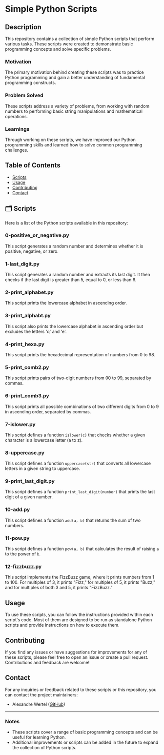 # Simple Python Scripts

## Description

This repository contains a collection of simple Python scripts that perform various tasks. These scripts were created to demonstrate basic programming concepts and solve specific problems.

### Motivation

The primary motivation behind creating these scripts was to practice Python programming and gain a better understanding of fundamental programming constructs.

### Problem Solved

These scripts address a variety of problems, from working with random numbers to performing basic string manipulations and mathematical operations.

### Learnings

Through working on these scripts, we have improved our Python programming skills and learned how to solve common programming challenges.

## Table of Contents

- [Scripts](#Scripts)
- [Usage](#usage)
- [Contributing](#contributing)
- [Contact](#contact)

## 🗂️ Scripts

Here is a list of the Python scripts available in this repository:

### 0-positive_or_negative.py

This script generates a random number and determines whether it is positive, negative, or zero.

### 1-last_digit.py

This script generates a random number and extracts its last digit. It then checks if the last digit is greater than 5, equal to 0, or less than 6.

### 2-print_alphabet.py

This script prints the lowercase alphabet in ascending order.

### 3-print_alphabt.py

This script also prints the lowercase alphabet in ascending order but excludes the letters 'q' and 'e'.

### 4-print_hexa.py

This script prints the hexadecimal representation of numbers from 0 to 98.

### 5-print_comb2.py

This script prints pairs of two-digit numbers from 00 to 99, separated by commas.

### 6-print_comb3.py

This script prints all possible combinations of two different digits from 0 to 9 in ascending order, separated by commas.

### 7-islower.py

This script defines a function `islower(c)` that checks whether a given character is a lowercase letter (a to z).

### 8-uppercase.py

This script defines a function `uppercase(str)` that converts all lowercase letters in a given string to uppercase.

### 9-print_last_digit.py

This script defines a function `print_last_digit(number)` that prints the last digit of a given number.

### 10-add.py

This script defines a function `add(a, b)` that returns the sum of two numbers.

### 11-pow.py

This script defines a function `pow(a, b)` that calculates the result of raising `a` to the power of `b`.

### 12-fizzbuzz.py

This script implements the FizzBuzz game, where it prints numbers from 1 to 100. For multiples of 3, it prints "Fizz," for multiples of 5, it prints "Buzz," and for multiples of both 3 and 5, it prints "FizzBuzz."

## Usage

To use these scripts, you can follow the instructions provided within each script's code. Most of them are designed to be run as standalone Python scripts and provide instructions on how to execute them.

## Contributing

If you find any issues or have suggestions for improvements for any of these scripts, please feel free to open an issue or create a pull request. Contributions and feedback are welcome!

## Contact

For any inquiries or feedback related to these scripts or this repository, you can contact the project maintainers:

- Alexandre Wertel ([GitHub](https://github.com/SuperPims?tab=repositories))

---

### Notes

- These scripts cover a range of basic programming concepts and can be useful for learning Python.
- Additional improvements or scripts can be added in the future to expand the collection of Python scripts.
